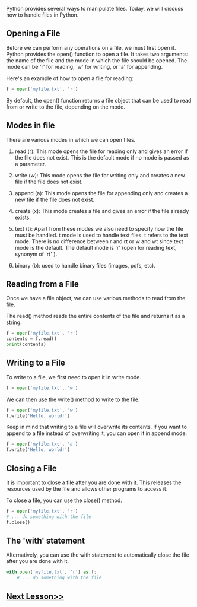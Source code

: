 Python provides several ways to manipulate files. Today, we will discuss how to handle files in Python.
## Opening a File
Before we can perform any operations on a file, we must first open it. Python provides the open() function to open a file. It takes two arguments: the name of the file and the mode in which the file should be opened. The mode can be 'r' for reading, 'w' for writing, or 'a' for appending.

Here's an example of how to open a file for reading:
```python
f = open('myfile.txt', 'r')
```
By default, the open() function returns a file object that can be used to read from or write to the file, depending on the mode.
## Modes in file
There are various modes in which we can open files.

1. read (r): This mode opens the file for reading only and gives an error if the file does not exist. This is the default mode if no mode is passed as a parameter.
2. write (w): This mode opens the file for writing only and creates a new file if the file does not exist.
3. append (a): This mode opens the file for appending only and creates a new file if the file does not exist.
4. create (x): This mode creates a file and gives an error if the file already exists.
 
5. text (t): 
Apart from these modes we also need to specify how the file must be handled. t mode is used to handle text files. t refers to the text mode. There is no difference between r and rt or w and wt since text mode is the default. The default mode is 'r' (open for reading text, synonym of 'rt' ).
6. binary (b): used to handle binary files (images, pdfs, etc).
## Reading from a File
Once we have a file object, we can use various methods to read from the file.

The read() method reads the entire contents of the file and returns it as a string.
```python 
f = open('myfile.txt', 'r')
contents = f.read()
print(contents)
```


## Writing to a File
To write to a file, we first need to open it in write mode.
```python
f = open('myfile.txt', 'w')

```
We can then use the write() method to write to the file.
```python
f = open('myfile.txt', 'w')
f.write('Hello, world!')

```
Keep in mind that writing to a file will overwrite its contents. If you want to append to a file instead of overwriting it, you can open it in append mode.

```python 
f = open('myfile.txt', 'a')
f.write('Hello, world!')
```
## Closing a File
It is important to close a file after you are done with it. This releases the resources used by the file and allows other programs to access it.

To close a file, you can use the close() method.
```python 
f = open('myfile.txt', 'r')
# ... do something with the file
f.close()

```
## The 'with' statement
Alternatively, you can use the with statement to automatically close the file after you are done with it.

```python
with open('myfile.txt', 'r') as f:
    # ... do something with the file

```
## [Next Lesson>>](https://github.com/Harshita1303/Python-CodewithHarry/blob/main/50-Day50-read-readlines-and-other-methods/.tutorial/Tutorial.md)
